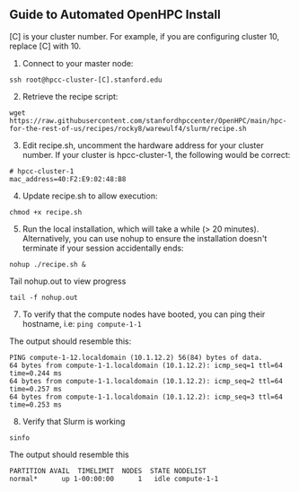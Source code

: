 ## Guide to Automated OpenHPC Install

[C] is your cluster number. For example, if you are configuring cluster 10, replace [C] with 10. 

1. Connect to your master node:

```
ssh root@hpcc-cluster-[C].stanford.edu
```

2. Retrieve the recipe script:
```
wget https://raw.githubusercontent.com/stanfordhpccenter/OpenHPC/main/hpc-for-the-rest-of-us/recipes/rocky8/warewulf4/slurm/recipe.sh
```

3. Edit recipe.sh, uncomment the hardware address for your cluster number. If your cluster is hpcc-cluster-1, the following would be correct:

```
# hpcc-cluster-1
mac_address=40:F2:E9:02:48:B8
```

4. Update recipe.sh to allow execution:
```
chmod +x recipe.sh
```

5. Run the local installation, which will take a while (> 20 minutes). Alternatively, you can use nohup to ensure the installation doesn't terminate if your session accidentally ends:
```
nohup ./recipe.sh &
```

Tail nohup.out to view progress

```
tail -f nohup.out
```

7. To verify that the compute nodes have booted, you can ping their hostname, i.e:
```ping compute-1-1```

The output should resemble this:
```
PING compute-1-12.localdomain (10.1.12.2) 56(84) bytes of data.
64 bytes from compute-1-1.localdomain (10.1.12.2): icmp_seq=1 ttl=64 time=0.244 ms
64 bytes from compute-1-1.localdomain (10.1.12.2): icmp_seq=2 ttl=64 time=0.257 ms
64 bytes from compute-1-1.localdomain (10.1.12.2): icmp_seq=3 ttl=64 time=0.253 ms
```

8. Verify that Slurm is working
```
sinfo
```

The output should resemble this
```
PARTITION AVAIL  TIMELIMIT  NODES  STATE NODELIST
normal*      up 1-00:00:00      1   idle compute-1-1
```
